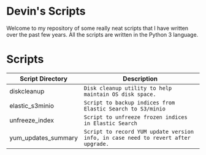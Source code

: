 # Devin's Scripts

Welcome to my repository of some really neat scripts that I have written over the past few years. All the scripts are written in the Python 3 language.

# Scripts 

|     Script Directory           |Description                     |
|----------------|-------------------------------|
| diskcleanup|`Disk cleanup utility to help maintain OS disk space.`            |
| elastic_s3minio |`Script to backup indices from Elastic Search to S3/minio`   |
| unfreeze_index | `Script to unfreeze frozen indices in Elastic Search  `|
| yum_updates_summary |`Script to record YUM update version info, in case need to revert after upgrade.`|
